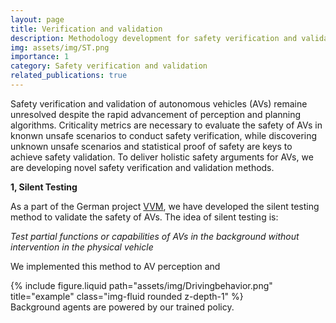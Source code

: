 ```yaml
---
layout: page
title: Verification and validation
description: Methodology development for safety verification and validation
img: assets/img/ST.png
importance: 1
category: Safety verification and validation 
related_publications: true
---
```



Safety verification and validation of autonomous vehicles (AVs) remaine unresolved despite the rapid advancement of perception and planning algorithms. Criticality metrics are necessary to evaluate the safety of AVs in knonwn unsafe scenarios to conduct safety verification, while discovering unknown unsafe scenarios and statistical proof of safety are keys to achieve safety validation. To deliver holistic safety arguments for AVs, we are developing novel safety verification and validation methods.

**1, Silent Testing**

As a part of the German project [VVM](https://www.vvm-projekt.de/en/), we have developed the silent testing method to validate the safety of AVs. The idea of silent testing is:

*Test partial functions or capabilities of AVs in the background without intervention in the physical vehicle*  

We implemented this method to AV perception and 

<div class="row justify-content-sm-center">
	<div class="col-sm-6 mt-3 mt-md-0">
          {% include figure.liquid path="assets/img/Drivingbehavior.png" title="example" class="img-fluid rounded z-depth-1" %}
	</div>
</div>
<div class="caption">
     Background agents are powered by our trained policy.
</div>         
